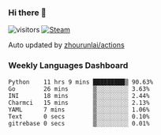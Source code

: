 ### Hi there 👋

![visitors](https://visitor-badge.glitch.me/badge?page_id=zhourunlai)
[![Steam](https://img.shields.io/badge/dynamic/json?label=Steam&query=%24.data.totalSubs&url=https%3A%2F%2Fapi.spencerwoo.com%2Fsubstats%2F%3Fsource%3DsteamGames%26queryKey%3D76561198285156854&suffix=%20Games&logo=steam&labelColor=134375&color=0b1a37&longCache=true)](http://steamcommunity.com/profiles/76561198285156854)

Auto updated by <a href="https://github.com/zhourunlai/zhourunlai/actions" target="_blank">zhourunlai/actions</a>

### Weekly Languages Dashboard

<!--PART:wakatime-->
```text
Python    11 hrs 9 mins █████████▒ 90.63%
Go        26 mins       ▒░░░░░░░░░ 3.63%
INI       18 mins       ▒░░░░░░░░░ 2.44%
Charmci   15 mins       ▒░░░░░░░░░ 2.13%
YAML      7 mins        ▒░░░░░░░░░ 1.06%
Text      0 secs        ▒░░░░░░░░░ 0.10%
gitrebase 0 secs        ▒░░░░░░░░░ 0.01%
```
<!--PART:wakatime-->
